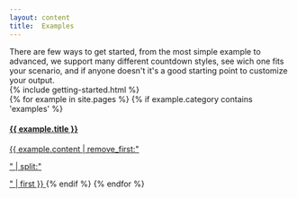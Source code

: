 ```yaml
---
layout: content
title:  Examples
---
```

<div class="row">
    <div class="col-md-6">
        There are few ways to get started, from the most simple example to advanced, we support many different countdown styles, see wich one fits your scenario, and if anyone doesn't it's a good starting point to customize your output.
    </div>
    <div class="col-md-6">{% include getting-started.html %}</div>
</div>

<div>
{% for example in site.pages %}
    {% if example.category contains 'examples' %}
    <a href="{{ site.baseurl }}{{ example.url }}" class="list-group-item 
        {% if example.url == page.url %}active{% endif %}">
        <h4>{{ example.title }}</h4>
        {{ example.content | remove_first:"<p>" | split:"</p>" | first }}
    </a>
    {% endif %}
{% endfor %}
</div>